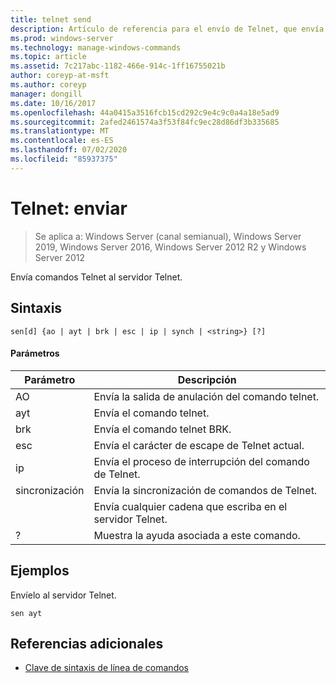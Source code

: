 ```yaml
---
title: telnet send
description: Artículo de referencia para el envío de Telnet, que envía comandos Telnet al servidor Telnet.
ms.prod: windows-server
ms.technology: manage-windows-commands
ms.topic: article
ms.assetid: 7c217abc-1182-466e-914c-1ff16755021b
author: coreyp-at-msft
ms.author: coreyp
manager: dongill
ms.date: 10/16/2017
ms.openlocfilehash: 44a0415a3516fcb15cd292c9e4c9c0a4a18e5ad9
ms.sourcegitcommit: 2afed2461574a3f53f84fc9ec28d86df3b335685
ms.translationtype: MT
ms.contentlocale: es-ES
ms.lasthandoff: 07/02/2020
ms.locfileid: "85937375"
---
```

# <a name="telnet-send"></a>Telnet: enviar

> Se aplica a: Windows Server (canal semianual), Windows Server 2019, Windows Server 2016, Windows Server 2012 R2 y Windows Server 2012

Envía comandos Telnet al servidor Telnet.

## <a name="syntax"></a>Sintaxis
```
sen[d] {ao | ayt | brk | esc | ip | synch | <string>} [?]
```
#### <a name="parameters"></a>Parámetros

| Parámetro |                     Descripción                      |
|-----------|------------------------------------------------------|
|    AO     |       Envía la salida de anulación del comando telnet.        |
|    ayt    |       Envía el comando telnet.       |
|    brk    |            Envía el comando telnet BRK.            |
|    esc    |      Envía el carácter de escape de Telnet actual.      |
|    ip     |     Envía el proceso de interrupción del comando de Telnet.     |
|   sincronización   |           Envía la sincronización de comandos de Telnet.           |
| <string>  | Envía cualquier cadena que escriba en el servidor Telnet. |
|     ?     |     Muestra la ayuda asociada a este comando.      |

## <a name="examples"></a>Ejemplos
Envíelo al servidor Telnet.
```
sen ayt
```
## <a name="additional-references"></a>Referencias adicionales
- [Clave de sintaxis de línea de comandos](command-line-syntax-key.md)
